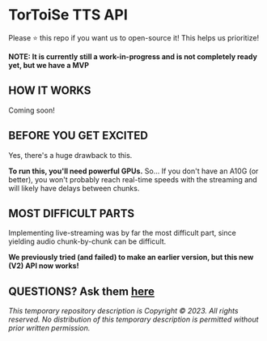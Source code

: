 # TorToiSe TTS API

Please :star: this repo if you want us to open-source it! This helps us prioritize!

**NOTE: It is currently still a work-in-progress and is not completely ready yet, but we have a MVP**

## HOW IT WORKS

Coming soon!

## BEFORE YOU GET EXCITED

Yes, there's a huge drawback to this.

**To run this, you'll need powerful GPUs.** So... If you don't have an A10G (or better), you won't probably reach real-time speeds with the streaming and will likely have delays between chunks.

## MOST DIFFICULT PARTS

Implementing live-streaming was by far the most difficult part, since yielding audio chunk-by-chunk can be difficult.

**We previously tried (and failed) to make an earlier version, but this new (V2) API now works!**

## QUESTIONS? Ask them [here](https://github.com/tortoise-tts-tools/tts-api/discussions)


_This temporary repository description is Copyright &copy; 2023. All rights reserved. No distribution of this temporary description is permitted without prior written permission._
